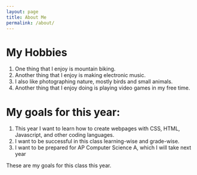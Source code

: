 ```yaml
---
layout: page
title: About Me
permalink: /about/
---
```


# My Hobbies

1. One thing that I enjoy is mountain biking.
2. Another thing that I enjoy is making electronic music.
3. I also like photographing nature, mostly birds and small animals.
4. Another thing that I enjoy doing is playing video games in my free time.

# My goals for this year:

1. This year I want to learn how to create webpages with CSS, HTML, Javascript, and other coding languages.
2. I want to be successful in this class learning-wise and grade-wise.
3. I want to be prepared for AP Computer Science A, which I will take next year

These are my goals for this class this year.
